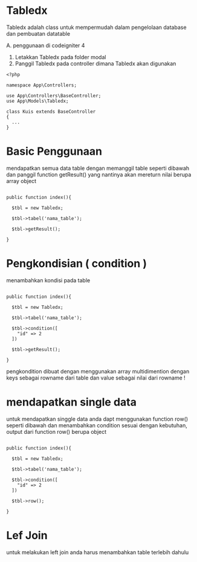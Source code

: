 # Tabledx
Tabledx adalah class untuk mempermudah dalam pengelolaan database dan pembuatan datatable 

A. penggunaan di codeigniter 4

1. Letakkan Tabledx pada folder modal
2. Panggil Tabledx pada controller dimana Tabledx akan digunakan

```
<?php

namespace App\Controllers;

use App\Controllers\BaseController;
use App\Models\Tabledx;

class Kuis extends BaseController
{
  ...
}

```

# Basic Penggunaan
mendapatkan semua data table dengan memanggil table seperti dibawah dan panggil function getResult() yang nantinya akan mereturn nilai berupa array object

```

public function index(){

  $tbl = new Tabledx;
  
  $tbl->tabel('nama_table');
  
  $tbl->getResult();

}

```

# Pengkondisian ( condition )
menambahkan kondisi pada table

```

public function index(){

  $tbl = new Tabledx;
  
  $tbl->tabel('nama_table');
  
  $tbl->condition([
    "id" => 2
  ])
  
  $tbl->getResult();

}

```
pengkondition dibuat dengan menggunakan array multidimention dengan keys sebagai rowname dari table dan value sebagai nilai dari rowname !

# mendapatkan single data
untuk mendapatkan singgle data anda dapt menggunakan function row() seperti dibawah dan menambahkan condition sesuai dengan kebutuhan, output dari function row() berupa object

```

public function index(){

  $tbl = new Tabledx;
  
  $tbl->tabel('nama_table');
  
  $tbl->condition([
    "id" => 2
  ])
  
  $tbl->row();

}

```

# Lef Join
untuk melakukan left join anda harus menambahkan table terlebih dahulu
